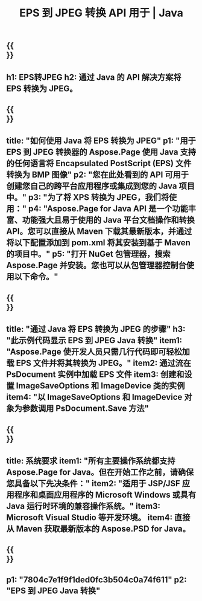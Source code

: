 ﻿---
translation: true
template: /_templates/_conversion-child-java.md
title: EPS 到 JPEG 转换 API 用于 | Java
url: /java/conversion/eps-to-jpeg/
description: EPS 格式到 JPEG 文件的示例 Java 转换代码。使用此示例代码在任何基于 Web 或桌面 Java 的应用程序中将 EPS 转换为 JPEG。
informat: EPS
outformat: JPEG
otherformats: XPS PS
---

{{<section banner>}}
---
h1: EPS转JPEG
h2: 通过 Java 的 API 解决方案将 EPS 转换为 JPEG。
---

{{<section overview>}}
---
title: "如何使用 Java 将 EPS 转换为 JPEG"
p1: "用于 EPS 到 JPEG 转换器的 Aspose.Page 使用 Java 支持的任何语言将 Encapsulated PostScript (EPS) 文件转换为 BMP 图像"
p2: "您在此处看到的 API 可用于创建您自己的跨平台应用程序或集成到您的 Java 项目中。"
p3: "为了将 XPS 转换为 JPEG，我们将使用："
p4: "Aspose.Page for Java API 是一个功能丰富、功能强大且易于使用的 Java 平台文档操作和转换 API。您可以直接从 Maven 下载其最新版本，并通过将以下配置添加到 pom.xml 将其安装到基于 Maven 的项目中。"
p5: "打开 NuGet 包管理器，搜索 Aspose.Page 并安装。您也可以从包管理器控制台使用以下命令。"
---

{{<section feature1>}}
---
title: "通过 Java 将 EPS 转换为 JPEG 的步骤"
h3: "此示例代码显示 EPS 到 JPEG Java 转换"
item1: "Aspose.Page 使开发人员只需几行代码即可轻松加载 EPS 文件并将其转换为 JPEG。"
item2: 通过流在 PsDocument 实例中加载 EPS 文件
item3: 创建和设置 ImageSaveOptions 和 ImageDevice 类的实例
item4: "以 ImageSaveOptions 和 ImageDevice 对象为参数调用 PsDocument.Save 方法"
---

{{<section feature2>}}
---
title: 系统要求
item1: "所有主要操作系统都支持 Aspose.Page for Java。但在开始工作之前，请确保您具备以下先决条件："
item2: "适用于 JSP/JSF 应用程序和桌面应用程序的 Microsoft Windows 或具有 Java 运行时环境的兼容操作系统。"
item3: Microsoft Visual Studio 等开发环境。
item4: 直接从 Maven 获取最新版本的 Aspose.PSD for Java。
---

{{<section gist>}}
---
p1: "7804c7e1f9f1ded0fc3b504c0a74f611"
p2: "EPS 到 JPEG Java 转换"
---


